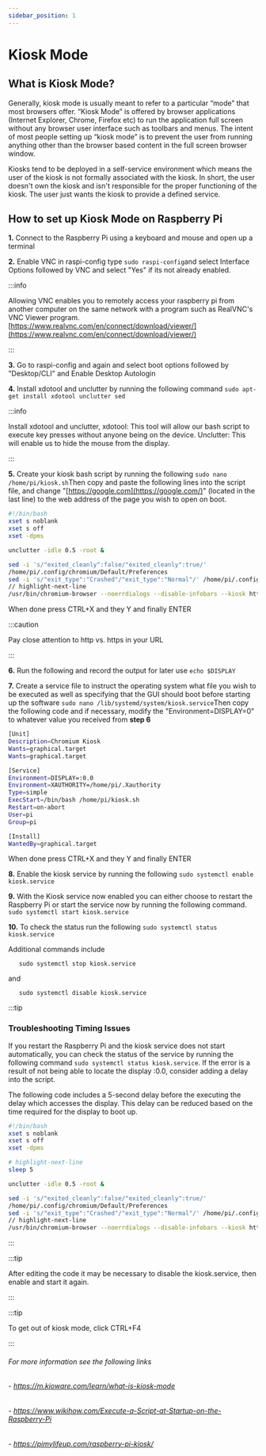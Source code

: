 ```yaml
---
sidebar_position: 1
---
```


# Kiosk Mode

## What is Kiosk Mode?

Generally, kiosk mode is usually meant to refer to a particular “mode” that most browsers offer. “Kiosk Mode” is offered by browser applications (Internet Explorer, Chrome, Firefox etc) to run the application full screen without any browser user interface such as toolbars and menus. The intent of most people setting up “kiosk mode” is to prevent the user from running anything other than the browser based content in the full screen browser window.

Kiosks tend to be deployed in a self-service environment which means the user of the kiosk is not formally associated with the kiosk. In short, the user doesn't own the kiosk and isn't responsible for the proper functioning of the kiosk. The user just wants the kiosk to provide a defined service.

## How to set up Kiosk Mode on Raspberry Pi

**1.** Connect to the Raspberry Pi using a keyboard and mouse and open up a terminal

**2.** Enable VNC in raspi-config type  `sudo raspi-config`and select Interface Options followed by VNC and select "Yes" if its not already enabled.

:::info

Allowing VNC enables you to remotely access your raspberry pi from another computer on the same network with a program such as RealVNC's VNC Viewer program. [https://www.realvnc.com/en/connect/download/viewer/](https://www.realvnc.com/en/connect/download/viewer/)

:::


**3.** Go to raspi-config and again and select boot options followed by "Desktop/CLI" and Enable Desktop Autologin

**4.** Install xdotool and unclutter by running the following command `sudo apt-get install xdotool unclutter sed`

:::info

Install xdotool and unclutter, xdotool: This tool will allow our bash script to execute key presses without anyone being on the device. Unclutter: This will enable us to hide the mouse from the display.

:::

**5.** Create your kiosk bash script by running the following `sudo nano /home/pi/kiosk.sh`Then copy and paste the following lines into the script file, and change "[https://google.com](https://google.com/)" (located in the last line) to the web address of the page you wish to open on boot.&#x20;

```bash title="kiosk.sh" showLineNumbers
#!/bin/bash
xset s noblank
xset s off
xset -dpms

unclutter -idle 0.5 -root &

sed -i 's/"exited_cleanly":false/"exited_cleanly":true/'
/home/pi/.config/chromium/Default/Preferences
sed -i 's/"exit_type":"Crashed"/"exit_type":"Normal"/' /home/pi/.config/chromium/Default/Preferences
// highlight-next-line
/usr/bin/chromium-browser --noerrdialogs --disable-infobars --kiosk https://google.com
```

When done press CTRL+X and they Y and finally ENTER

:::caution

Pay close attention to http vs. https in your URL

:::

**6.** Run the following and record the output for later use `echo $DISPLAY`

**7.** Create a service file to instruct the operating system what file you wish to be executed as well as specifying that the GUI should boot before starting up the software `sudo nano /lib/systemd/system/kiosk.service`Then copy the following code and if necessary, modify the "Environment=DISPLAY=0" to whatever value you received from **step 6**

```bash title="kiosk.service" showLineNumbers
[Unit]
Description=Chromium Kiosk
Wants=graphical.target
Wants=graphical.target

[Service]
Environment=DISPLAY=:0.0
Environment=XAUTHORITY=/home/pi/.Xauthority
Type=simple
ExecStart=/bin/bash /home/pi/kiosk.sh
Restart=on-abort
User=pi
Group=pi

[Install]
WantedBy=graphical.target
```

When done press CTRL+X and they Y and finally ENTER

**8.** Enable the kiosk service by running the following `sudo systemctl enable kiosk.service`

**9.** With the Kiosk service now enabled you can either choose to restart the Raspberry Pi or start the service now by running the following command. `sudo systemctl start kiosk.service`

**10.** To check the status run the following `sudo systemctl status kiosk.service`

Additional commands include

```
   sudo systemctl stop kiosk.service
```

and

```
   sudo systemctl disable kiosk.service
```

:::tip

### Troubleshooting Timing Issues
If you restart the Raspberry Pi and the kiosk service does not start automatically, you can check the status of the service by running the following command `sudo systemctl status kiosk.service`. If the error is a result of not being able to locate the display :0.0, consider adding a delay into the script. 

The following code includes a 5-second delay before the executing the delay which accesses the display. This delay can be reduced based on the time required for the display to boot up.
```bash title="kiosk.sh" showLineNumbers
#!/bin/bash
xset s noblank
xset s off
xset -dpms

# highlight-next-line
sleep 5

unclutter -idle 0.5 -root &

sed -i 's/"exited_cleanly":false/"exited_cleanly":true/'
/home/pi/.config/chromium/Default/Preferences
sed -i 's/"exit_type":"Crashed"/"exit_type":"Normal"/' /home/pi/.config/chromium/Default/Preferences
// highlight-next-line
/usr/bin/chromium-browser --noerrdialogs --disable-infobars --kiosk https://google.com
```
:::

:::tip

After editing the code it may be necessary to disable the kiosk.service, then enable and start it again.

:::

:::tip

To get out of kiosk mode, click CTRL+F4

:::

###### For more information see the following links
###### - https://m.kioware.com/learn/what-is-kiosk-mode
###### - https://www.wikihow.com/Execute-a-Script-at-Startup-on-the-Raspberry-Pi
###### - https://pimylifeup.com/raspberry-pi-kiosk/

